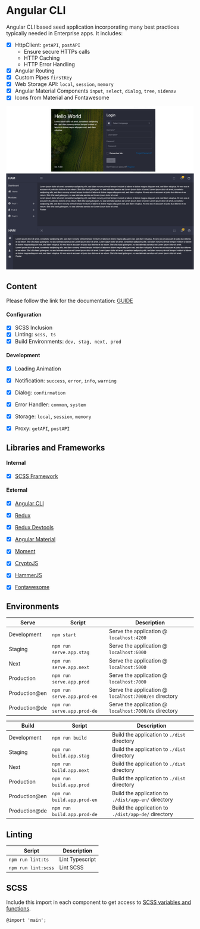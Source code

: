 # Angular CLI
Angular CLI based seed application incorporating many best practices typically needed in Enterprise apps. It includes:
- [X] HttpClient: `getAPI`, `postAPI`
	- Ensure secure HTTPs calls
	- HTTP Caching
	- HTTP Error Handling
- [X] Angular Routing
- [X] Custom Pipes `firstKey`
- [X] Web Storage API: `local`, `session`, `memory`
- [X] Angular Material Components `input`, `select`, `dialog`, `tree`, `sidenav`
- [X] Icons from Material and Fontawesome

![Alt text](preview.png?raw=true "Angular Seed")


## Content
Please follow the link for the documentation: [GUIDE](./GUIDE.md)

#### Configuration
- [X] SCSS Inclusion
- [X] Linting: `scss, ts`
- [X] Build Environments: `dev, stag, next, prod`

#### Development
- [X] Loading Animation
- [X] Notification: `success`, `error`, `info`, `warning`
- [X] Dialog: `confirmation`
- [X] Error Handler: `common`, `system`
- [X] Storage: `local`, `session`, `memory`
- [X] Proxy: `getAPI`, `postAPI`


## Libraries and Frameworks

#### Internal
- [X] [SCSS Framework](https://github.com/imransilvake/SCSS-Framework)

#### External 
- [X] [Angular CLI](https://cli.angular.io/)
- [X] [Redux](https://github.com/angular-redux/store)
- [X] [Redux Devtools](https://github.com/ngrx/store-devtools)
- [X] [Angular Material](https://material.angular.io/)
- [X] [Moment](https://momentjs.com/)
- [X] [CryptoJS](https://github.com/brix/crypto-js)
- [X] [HammerJS](https://hammerjs.github.io/)
- [X] [Fontawesome](https://fontawesome.com/)


## Environments
|Serve|Script|Description|
|---|---|---|
|Development|`npm start`|Serve the application @ `localhost:4200`|
|Staging|`npm run serve.app.stag`|Serve the application @ `localhost:6000`|
|Next|`npm run serve.app.next`|Serve the application @ `localhost:5000`|
|Production|`npm run serve.app.prod`|Serve the application @ `localhost:7000`|
|Production@en|`npm run serve.app.prod-en`|Serve the application @ `localhost:7000/en` directory|
|Production@de|`npm run serve.app.prod-de`|Serve the application @ `localhost:7000/de` directory|

|Build|Script|Description|
|---|---|---|
|Development|`npm run build`|Build the application to `./dist` directory|
|Staging|`npm run build.app.stag`|Build the application to `./dist` directory|
|Next|`npm run build.app.next`|Build the application to `./dist` directory|
|Production|`npm run build.app.prod`|Build the application to `./dist` directory|
|Production@en|`npm run build.app.prod-en`|Build the application to `./dist/app-en/` directory|
|Production@de|`npm run build.app.prod-de`|Build the application to `./dist/app-de/` directory|


## Linting
|Script|Description|
|---|---|
|`npm run lint:ts`|Lint Typescript|
|`npm run lint:scss`|Lint SCSS|


## SCSS
Include this import in each component to get access to [SCSS variables and functions](https://github.com/imransilvake/SCSS-Framework/blob/master/documentation/guide.md).
```
@import 'main';
```
